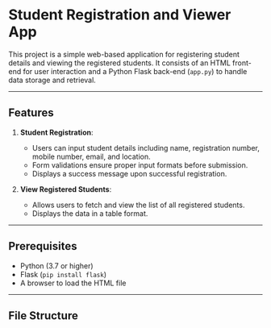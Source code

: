 # Student Registration and Viewer App

This project is a simple web-based application for registering student details and viewing the registered students. It consists of an HTML front-end for user interaction and a Python Flask back-end (`app.py`) to handle data storage and retrieval.

---

## Features

1. **Student Registration**:
   - Users can input student details including name, registration number, mobile number, email, and location.
   - Form validations ensure proper input formats before submission.
   - Displays a success message upon successful registration.

2. **View Registered Students**:
   - Allows users to fetch and view the list of all registered students.
   - Displays the data in a table format.

---

## Prerequisites

- Python (3.7 or higher)
- Flask (`pip install flask`)
- A browser to load the HTML file

---

## File Structure

